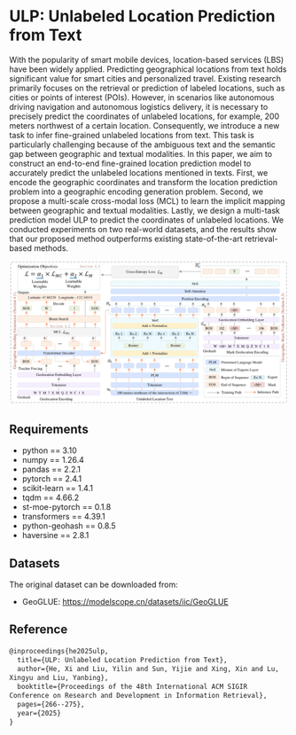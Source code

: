 # ULP: Unlabeled Location Prediction from Text
With the popularity of smart mobile devices, location-based services (LBS) have been widely applied. Predicting geographical locations from text holds significant value for smart cities and personalized travel. Existing research primarily focuses on the retrieval or prediction of labeled locations, such as cities or points of interest (POIs). However, in scenarios like autonomous driving navigation and autonomous logistics delivery, it is necessary to precisely predict the coordinates of unlabeled locations, for example, 200 meters northwest of a certain location. Consequently, we introduce a new task to infer fine-grained unlabeled locations from text. This task is particularly challenging because of the ambiguous text and the semantic gap between geographic and textual modalities. In this paper, we aim to construct an end-to-end fine-grained location prediction model to accurately predict the unlabeled locations mentioned in texts. First, we encode the geographic coordinates and transform the location prediction problem into a geographic encoding generation problem. Second, we propose a multi-scale cross-modal loss (MCL) to learn the implicit mapping between geographic and textual modalities. Lastly, we design a multi-task prediction model ULP to predict the coordinates of unlabeled locations. We conducted experiments on two real-world datasets, and the results show that our proposed method outperforms existing state-of-the-art retrieval-based methods.

![The overall architecture of ULP](./img/img.png "The overall architecture of ULP")


## Requirements
* python == 3.10
* numpy == 1.26.4
* pandas == 2.2.1
* pytorch == 2.4.1
* scikit-learn == 1.4.1
* tqdm == 4.66.2
* st-moe-pytorch == 0.1.8
* transformers == 4.39.1
* python-geohash == 0.8.5
* haversine == 2.8.1


## Datasets
The original dataset can be downloaded from:
* GeoGLUE: https://modelscope.cn/datasets/iic/GeoGLUE

## Reference
```
@inproceedings{he2025ulp,
  title={ULP: Unlabeled Location Prediction from Text},
  author={He, Xi and Liu, Yilin and Sun, Yijie and Xing, Xin and Lu, Xingyu and Liu, Yanbing},
  booktitle={Proceedings of the 48th International ACM SIGIR Conference on Research and Development in Information Retrieval},
  pages={266--275},
  year={2025}
}
```

<!-- Our paper has been accepted by SIGIR 2025, and the complete code will be organized and released soon. -->